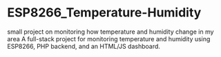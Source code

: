 # ESP8266_Temperature-Humidity
small project on monitoring how temperature and humidity change in my area
A full-stack project for monitoring temperature and humidity using ESP8266, 
PHP backend, and an HTML/JS dashboard.
